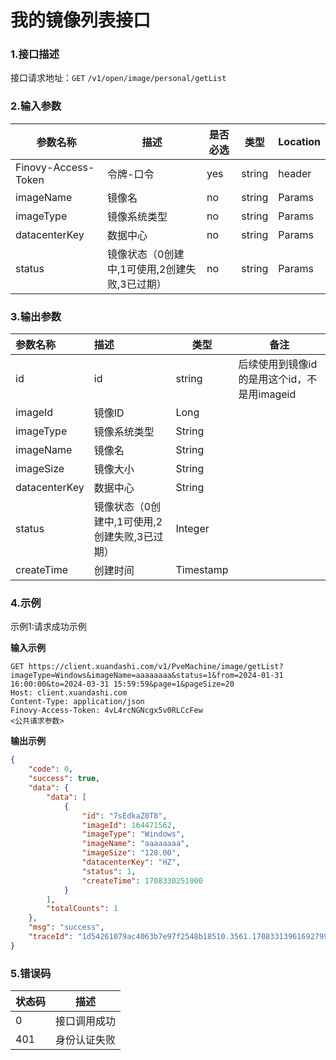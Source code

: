 # 我的镜像列表接口

### 1.接口描述 
接口请求地址：`GET` `/v1/open/image/personal/getList`

### 2.输入参数

| 参数名称              | 描述   | 是否必选 | 类型     | Location |
|-------------------|------|------|--------|----------|
| Finovy-Access-Token | 令牌-口令                                     | yes  | string | header |
| imageName | 镜像名                                        | no | string | Params |
| imageType | 镜像系统类型 | no | string | Params |
| datacenterKey | 数据中心 | no | string | Params |
| status | 镜像状态（0创建中,1可使用,2创建失败,3已过期） | no | string | Params |

### 3.输出参数

| 参数名称      | 描述                                          | 类型      | 备注                                        |
| :------------ | :-------------------------------------------- | --------- | ------------------------------------------- |
| id            | id                                            | string    | 后续使用到镜像id的是用这个id，不是用imageid |
| imageId       | 镜像ID                                        | Long      |                                             |
| imageType     | 镜像系统类型                                  | String    |                                             |
| imageName     | 镜像名                                        | String    |                                             |
| imageSize     | 镜像大小                                      | String    |                                             |
| datacenterKey | 数据中心                                      | String    |                                             |
| status        | 镜像状态（0创建中,1可使用,2创建失败,3已过期） | Integer   |                                             |
| createTime    | 创建时间                                      | Timestamp |                                             |


### 4.示例
示例1:请求成功示例

**输入示例**

```text
GET https://client.xuandashi.com/v1/PveMachine/image/getList?imageType=Windows&imageName=aaaaaaaa&status=1&from=2024-01-31 16:00:00&to=2024-03-31 15:59:59&page=1&pageSize=20
Host: client.xuandashi.com
Content-Type: application/json
Finovy-Access-Token: 4vL4rcNGNcgx5v0RLCcFew
<公共请求参数>
```

**输出示例**

```json
{
    "code": 0,
    "success": true,
    "data": {
        "data": [
            {
                "id": "7sEdkaZ0T8",
                "imageId": 164471562,
                "imageType": "Windows",
                "imageName": "aaaaaaaa",
                "imageSize": "128.00",
                "datacenterKey": "HZ",
                "status": 1,
                "createTime": 1708330251000
            }
        ],
        "totalCounts": 1
    },
    "msg": "success",
    "traceId": "1d54261079ac4063b7e97f2548b18510.3561.17083313961692799"
}
```

### 5.错误码

| 状态码 | 描述         |
| ------ | ------------ |
| 0      | 接口调用成功 |
| 401    | 身份认证失败 |
